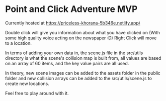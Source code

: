 # Point and Click Adventure MVP

Currently hosted at https://priceless-khorana-5b346e.netlify.app/

Double click will give you information about what you have clicked on (With some high quality voice acting on the newspaper :D)
Right Click will move to a location.

In terms of adding your own data in, the scene.js file in the src/utils directory is what the scene's collision map is built from, all values are based on an array of 60 items, and the key value pairs are all used.

In theory, new scene images can be added to the assets folder in the public folder and new collision arrays can be added to the src/utils/scene.js to create new locations.

Feel free to play around with it.
